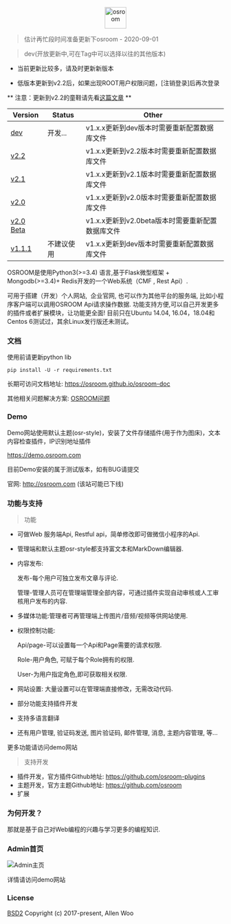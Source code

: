 
<div align=center><img width="auto" height="50" src="https://raw.githubusercontent.com/osroom/osroom/dev/apps/static/sys_imgs/logo.png" alt="osroom"/></div>

> 估计再忙段时间准备更新下osroom - 2020-09-01

> dev(开放更新中,可在Tag中可以选择以往的其他版本)

- 当前更新比较多，请及时更新新版本

- 低版本更新到v2.2后，如果出现ROOT用户权限问题，[注销登录]后再次登录

** 注意：更新到v2.2的童鞋请先看[这篇文章](https://demo.osroom.com/post?id=5e1c27773f677efbf48e40ab) **

|   Version  |   Status  |  Other   |
| --- | --- | --- |
|   [dev](https://github.com/osroom/osroom)    |  开发...   |    v1.x.x更新到dev版本时需要重新配置数据库文件
|   [v2.2](https://github.com/osroom/osroom/tree/v2.2)    |     | v1.x.x更新到v2.2版本时需要重新配置数据库文件
|   [v2.1](https://github.com/osroom/osroom/tree/v2.1)    |     | v1.x.x更新到v2.1版本时需要重新配置数据库文件
|   [v2.0](https://github.com/osroom/osroom/tree/v2.0)    |     | v1.x.x更新到v2.0版本时需要重新配置数据库文件
|   [v2.0 Beta](https://github.com/osroom/osroom/tree/v2.0beta)    |     | v1.x.x更新到v2.0beta版本时需要重新配置数据库文件
|   [v1.1.1](https://github.com/osroom/osroom/tree/v1.1.1)    |  不建议使用 |  v1.x.x更新到dev版本时需要重新配置数据库文件   |


OSROOM是使用Python3(>=3.4) 语言,基于Flask微型框架 + Mongodb(>=3.4)+ Redis开发的一个Web系统（CMF , Rest Api）.

可用于搭建（开发）个人网站,  企业官网, 也可以作为其他平台的服务端, 比如小程序客户端可以调用OSROOM Api请求操作数据.
功能支持方便,可以自己开发更多的插件或者扩展模块，让功能更全面!
目前只在Ubuntu 14.04, 16.04，18.04和Centos 6测试过，其余Linux发行版还未测试。

### 文档

使用前请更新python lib

```shell
pip install -U -r requirements.txt
```

长期可访问文档地址: https://osroom.github.io/osroom-doc

其他相关问题解决方案: [OSROOM问题](https://demo.osroom.com/corpus?id=5c8271171d41c812d7169e00)

### Demo

Demo网站使用默认主题(osr-style)，安装了文件存储插件(用于作为图床)，文本内容检查插件，IP识别地址插件

https://demo.osroom.com

目前Demo安装的属于测试版本，如有BUG请提交

官网: http://osroom.com (该站可能已下线)


### 功能与支持

> 功能

- 可做Web 服务端Api, Restful api，简单修改即可做微信小程序的Api.

- 管理端和默认主题osr-style都支持富文本和MarkDown编辑器.

- 内容发布:

  发布-每个用户可独立发布文章与评论.

  管理-管理人员可在管理端管理全部内容，可通过插件实现自动审核或人工审核用户发布的内容.

- 多媒体功能:管理者可再管理端上传图片/音频/视频等供网站使用.

- 权限控制功能:

  Api/page-可以设置每一个Api和Page需要的请求权限.

  Role-用户角色, 可赋于每个Role拥有的权限.

  User-为用户指定角色,即可获取相关权限.

- 网站设置: 大量设置可以在管理端直接修改，无需改动代码.

- 部分功能支持插件开发

- 支持多语言翻译

- 还有用户管理, 验证码发送, 图片验证码, 邮件管理, 消息, 主题内容管理, 等...

更多功能请访问demo网站

> 支持开发

- 插件开发，官方插件Github地址: https://github.com/osroom-plugins
- 主题开发，官方主题Github地址: https://github.com/osroom
- 扩展 

### 为何开发？

那就是基于自己对Web编程的兴趣与学习更多的编程知识.

### Admin首页

![Admin主页](http://osshare.oss-cn-shenzhen.aliyuncs.com/Introduction/admin.png)

详情请访问demo网站

### License
[BSD2](http://opensource.org/licenses/BSD-2-Clause)
Copyright (c) 2017-present, Allen Woo
